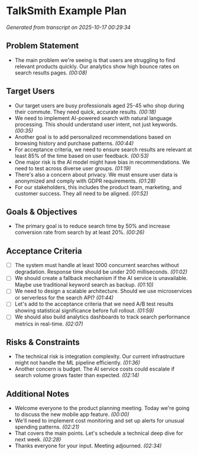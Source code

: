 # TalkSmith Example Plan

*Generated from transcript on 2025-10-17 00:29:34*

## Problem Statement

- The main problem we're seeing is that users are struggling to find relevant products quickly. Our analytics show high bounce rates on search results pages. *(00:08)*

## Target Users

- Our target users are busy professionals aged 25-45 who shop during their commute. They need quick, accurate results. *(00:18)*
- We need to implement AI-powered search with natural language processing. This should understand user intent, not just keywords. *(00:35)*
- Another goal is to add personalized recommendations based on browsing history and purchase patterns. *(00:44)*
- For acceptance criteria, we need to ensure search results are relevant at least 85% of the time based on user feedback. *(00:53)*
- One major risk is the AI model might have bias in recommendations. We need to test across diverse user groups. *(01:19)*
- There's also a concern about privacy. We must ensure user data is anonymized and comply with GDPR requirements. *(01:28)*
- For our stakeholders, this includes the product team, marketing, and customer success. They all need to be aligned. *(01:52)*

## Goals & Objectives

- The primary goal is to reduce search time by 50% and increase conversion rate from search by at least 20%. *(00:26)*

## Acceptance Criteria

- [ ] The system must handle at least 1000 concurrent searches without degradation. Response time should be under 200 milliseconds. *(01:02)*
- [ ] We should create a fallback mechanism if the AI service is unavailable. Maybe use traditional keyword search as backup. *(01:10)*
- [ ] We need to design a scalable architecture. Should we use microservices or serverless for the search API? *(01:44)*
- [ ] Let's add to the acceptance criteria that we need A/B test results showing statistical significance before full rollout. *(01:59)*
- [ ] We should also build analytics dashboards to track search performance metrics in real-time. *(02:07)*

## Risks & Constraints

- The technical risk is integration complexity. Our current infrastructure might not handle the ML pipeline efficiently. *(01:36)*
- Another concern is budget. The AI service costs could escalate if search volume grows faster than expected. *(02:14)*

## Additional Notes

- Welcome everyone to the product planning meeting. Today we're going to discuss the new mobile app feature. *(00:00)*
- We'll need to implement cost monitoring and set up alerts for unusual spending patterns. *(02:21)*
- That covers the main points. Let's schedule a technical deep dive for next week. *(02:28)*
- Thanks everyone for your input. Meeting adjourned. *(02:34)*
